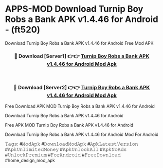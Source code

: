# APPS-MOD Download Turnip Boy Robs a Bank APK v1.4.46 for Android - (ft520)
Download Turnip Boy Robs a Bank APK v1.4.46 for Android Free Mod APK

<div align="center">
<h3>🔴 Download [Server1] 👉👉 <a href="https://apk-comot.site?title=Turnip_Boy_Robs_a_Bank_APK_v1.4.46_for_Android">Turnip Boy Robs a Bank APK v1.4.46 for Android Mod Apk</a></h3><br>

<h3>🔴 Download [Server2] 👉👉 <a href="https://apk-comot.site?title=Turnip_Boy_Robs_a_Bank_APK_v1.4.46_for_Android">Turnip Boy Robs a Bank APK v1.4.46 for Android Mod Apk</a></h3>
</div>


Free Download APK MOD Turnip Boy Robs a Bank APK v1.4.46 for Android

Download Turnip Boy Robs a Bank APK v1.4.46 for Android 

Free APK MOD Turnip Boy Robs a Bank APK v1.4.46 for Android 

Download Turnip Boy Robs a Bank APK v1.4.46 for Android Mod For Android

𝚃𝚊𝚐𝚜: #𝙼𝚘𝚍𝙰𝚙𝚔 #𝙳𝚘𝚠𝚗𝚕𝚘𝚊𝚍𝙼𝚘𝚍𝙰𝚙𝚔 #𝙰𝚙𝚔𝙻𝚊𝚝𝚎𝚜𝚝𝚅𝚎𝚛𝚜𝚒𝚘𝚗 #𝙰𝚙𝚔𝚄𝚗𝚕𝚒𝚖𝚒𝚝𝚎𝚍𝙼𝚘𝚗𝚎𝚢 #𝙰𝚙𝚔𝚄𝚗𝚕𝚘𝚌𝚔𝙰𝚕𝚕 #𝙰𝚙𝚔𝙽𝚘𝙰𝚍𝚜 #𝚄𝚗𝚕𝚘𝚌𝚔𝙿𝚛𝚎𝚖𝚒𝚞𝚖 #𝙵𝚘𝚛𝙰𝚗𝚍𝚛𝚘𝚒𝚍 #𝙵𝚛𝚎𝚎𝙳𝚘𝚠𝚗𝚕𝚘𝚊𝚍 #home_design_mod_apk